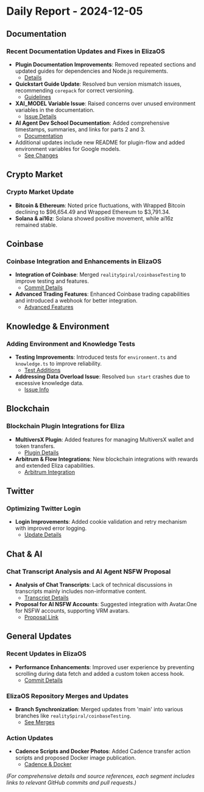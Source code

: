 # Daily Report - 2024-12-05

## Documentation

### Recent Documentation Updates and Fixes in ElizaOS

- **Plugin Documentation Improvements**: Removed repeated sections and updated guides for dependencies and Node.js requirements.
  - [Details](https://github.com/elizaOS/eliza/pull/848)
- **Quickstart Guide Update**: Resolved bun version mismatch issues, recommending `corepack` for correct versioning.
  - [Guidelines](https://github.com/elizaOS/eliza/pull/861)
- **XAI_MODEL Variable Issue**: Raised concerns over unused environment variables in the documentation.
  - [Issue Details](https://github.com/elizaOS/eliza/issues/870)
- **AI Agent Dev School Documentation**: Added comprehensive timestamps, summaries, and links for parts 2 and 3.
  - [Documentation](https://github.com/elizaOS/eliza/pull/877)
- Additional updates include new README for plugin-flow and added environment variables for Google models.
  - [See Changes](https://github.com/elizaOS/eliza/commit/a346ed715aa8ec5d3521581440a9ae4a6aba5cb7)

## Crypto Market

### Crypto Market Update

- **Bitcoin & Ethereum**: Noted price fluctuations, with Wrapped Bitcoin declining to $96,654.49 and Wrapped Ethereum to $3,791.34.
- **Solana & ai16z**: Solana showed positive movement, while ai16z remained stable.

## Coinbase

### Coinbase Integration and Enhancements in ElizaOS

- **Integration of Coinbase**: Merged `realitySpiral/coinbaseTesting` to improve testing and features.
  - [Commit Details](https://github.com/elizaOS/eliza/commit/6fe333183597e37f90dd98ac11cb90a86fced4a9)
- **Advanced Trading Features**: Enhanced Coinbase trading capabilities and introduced a webhook for better integration.
  - [Advanced Features](https://github.com/elizaOS/eliza/commit/938f313e19ee75c9dcfd1d10dc66d6210c97eb22)

## Knowledge & Environment

### Adding Environment and Knowledge Tests

- **Testing Improvements**: Introduced tests for `environment.ts` and `knowledge.ts` to improve reliability.
  - [Test Additions](https://github.com/elizaOS/eliza/commit/6a9938c01ac9e3a9b2159e623e444053ac9a9f27)
- **Addressing Data Overload Issue**: Resolved `bun start` crashes due to excessive knowledge data.
  - [Issue Info](https://github.com/elizaOS/eliza/issues/866)

## Blockchain

### Blockchain Plugin Integrations for Eliza

- **MultiversX Plugin**: Added features for managing MultiversX wallet and token transfers.
  - [Plugin Details](https://github.com/elizaOS/eliza/pull/860)
- **Arbitrum & Flow Integrations**: New blockchain integrations with rewards and extended Eliza capabilities.
  - [Arbitrum Integration](https://github.com/elizaOS/eliza/issues/851)

## Twitter

### Optimizing Twitter Login

- **Login Improvements**: Added cookie validation and retry mechanism with improved error logging.
  - [Update Details](https://github.com/elizaOS/eliza/commit/f57b48fcce54a48d7cf255ac4b02db01ec639d56)

## Chat & AI

### Chat Transcript Analysis and AI Agent NSFW Proposal

- **Analysis of Chat Transcripts**: Lack of technical discussions in transcripts mainly includes non-informative content.
  - [Transcript Details](https://discord.com/channels/1253563208833433701/1326603270893867064)
- **Proposal for AI NSFW Accounts**: Suggested integration with Avatar.One for NSFW accounts, supporting VRM avatars.
  - [Proposal Link](https://github.com/elizaOS/eliza/issues/873)

## General Updates

### Recent Updates in ElizaOS

- **Performance Enhancements**: Improved user experience by preventing scrolling during data fetch and added a custom token access hook.
  - [Commit Details](https://github.com/elizaOS/eliza/commit/171ffec7dc2fada8d9d4ef1622f865678d82b0c9)

### ElizaOS Repository Merges and Updates

- **Branch Synchronization**: Merged updates from 'main' into various branches like `realitySpiral/coinbaseTesting`.
  - [See Merges](https://github.com/elizaOS/eliza/commit/a34639bef6d86de85367f015d937d046e33c76c6)

### Action Updates

- **Cadence Scripts and Docker Photos**: Added Cadence transfer action scripts and proposed Docker image publication.
  - [Cadence & Docker](https://github.com/elizaOS/eliza/commit/6f181ea3afae780d8c8fbe81542c51f7b0880e16)

_(For comprehensive details and source references, each segment includes links to relevant GitHub commits and pull requests.)_
